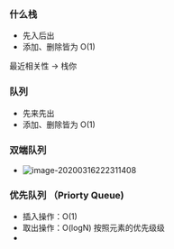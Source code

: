 ### 什么栈

- 先入后出
- 添加、删除皆为 O(1)

最近相关性 -> 栈你

### 队列

- 先来先出
- 添加、删除皆为 O(1)

### 双端队列

- ![image-20200316222311408](https://gitee.com/xiaoxiunique/picgo-image/raw/master/image-20200316222311408.png)

### 优先队列 （Priorty Queue)

- 插入操作：O(1)
- 取出操作：O(logN) 按照元素的优先级级
-
